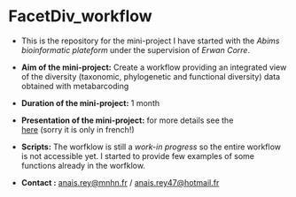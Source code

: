# FacetDiv_workflow

  + This is the repository for the mini-project I have started with the *Abims bioinformatic plateform* under the supervision of *Erwan Corre*. 

  + **Aim of the mini-project:** Create a workflow providing an integrated view of the diversity (taxonomic, phylogenetic and functional diversity) data obtained with metabarcoding

  + **Duration of the mini-project:** 1 month

  + **Presentation of the mini-project:** for more details see the  
[here](https://anais47.github.io/FacetDiv_workflow/FacetDiv_presentation.pdf) (sorry it is only in french!)

  + **Scripts:** The worfklow is still a *work-in progress* so the entire workflow is not accessible yet. I started to provide few examples of some functions already in the worfklow. 

  + **Contact :** anais.rey@mnhn.fr / anais.rey47@hotmail.fr
